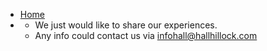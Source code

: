 <!-- navbar.md -->
* <i class="fa fa-home" aria-hidden="true"></i>[Home](https://hallhillock.com)
* <i class="fa fa-info" aria-hidden="true"></i>
  * We just would like to share our experiences.
  * Any info could contact us via infohall@hallhillock.com 
